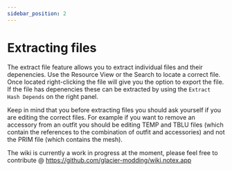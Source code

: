 ```yaml
---
sidebar_position: 2
---
```


# Extracting files
The extract file feature allows you to extract individual files and their depenencies. Use the Resource View or the Search to locate a correct file. Once located right-clicking the file will give you the option to export the file. If the file has depenencies these can be extracted by using the `Extract Hash Depends` on the right panel.

Keep in mind that you before extracting files you should ask yourself if you are editing the correct files. For example if you want to remove an accessory from an outfit you should be editing TEMP and TBLU files (which contain the references to the combination of outfit and accessories) and not the PRIM file (which contains the mesh).

The wiki is currently a work in progress at the moment, please feel free to contribute @ https://github.com/glacier-modding/wiki.notex.app